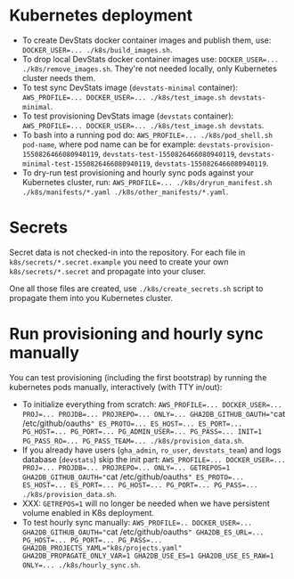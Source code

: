 # Kubernetes deployment

- To create DevStats docker container images and publish them, use: `DOCKER_USER=... ./k8s/build_images.sh`.
- To drop local DevStats docker container images use: `DOCKER_USER=... ./k8s/remove_images.sh`. They're not needed locally, only Kubernetes cluster needs them.
- To test sync DevStats image (`devstats-minimal` container): `AWS_PROFILE=... DOCKER_USER=... ./k8s/test_image.sh devstats-minimal`.
- To test provisioning DevStats image (`devstats` container): `AWS_PROFILE=... DOCKER_USER=... ./k8s/test_image.sh devstats`.
- To bash into a running pod do: `AWS_PROFILE=... ./k8s/pod_shell.sh pod-name`, where pod name can be for example: `devstats-provision-1550826466080940119`, `devstats-test-1550826466080940119`, `devstats-minimal-test-1550826466080940119`, `devstats-1550826466080940119`.
- To dry-run test provisioning and hourly sync pods against your Kubernetes cluster, run: `AWS_PROFILE=... ./k8s/dryrun_manifest.sh ./k8s/manifests/*.yaml ./k8s/other_manifests/*.yaml`.

# Secrets

Secret data is not checked-in into the repository. For each file in `k8s/secrets/*.secret.example` you need to create your own `k8s/secrets/*.secret` and propagate into your cluser.

One all those files are created, use `./k8s/create_secrets.sh` script to propagate them into you Kubernetes cluster.

# Run provisioning and hourly sync manually

You can test provisioning (including the first bootstrap) by running the kubernetes pods manually, interactively (with TTY in/out):

- To initialize everything from scratch: `AWS_PROFILE=... DOCKER_USER=... PROJ=... PROJDB=... PROJREPO=... ONLY=... GHA2DB_GITHUB_OAUTH="`cat /etc/github/oauths`" ES_PROTO=... ES_HOST=... ES_PORT=... PG_HOST=... PG_PORT=... PG_ADMIN_USER=... PG_PASS=... INIT=1 PG_PASS_RO=... PG_PASS_TEAM=... ./k8s/provision_data.sh`.
- If you already have users (`gha_admin`, `ro_user`, `devstats_team`) and logs database (`devstats`) skip the init part: `AWS_PROFILE=... DOCKER_USER=... PROJ=... PROJDB=... PROJREPO=... ONLY=... GETREPOS=1 GHA2DB_GITHUB_OAUTH="`cat /etc/github/oauths`" ES_PROTO=... ES_HOST=... ES_PORT=... PG_HOST=... PG_PORT=... PG_PASS=... ./k8s/provision_data.sh`.
- XXX: `GETREPOS=1` will no longer be needed when we have persistent volume enabled in K8s deployment.
- To test hourly sync manually: `AWS_PROFILE=.. DOCKER_USER=... GHA2DB_GITHUB_OAUTH="`cat /etc/github/oauths`" GHA2DB_ES_URL=... PG_HOST=... PG_PORT=... PG_PASS=... GHA2DB_PROJECTS_YAML="k8s/projects.yaml" GHA2DB_PROPAGATE_ONLY_VAR=1 GHA2DB_USE_ES=1 GHA2DB_USE_ES_RAW=1 ONLY=... ./k8s/hourly_sync.sh`.
